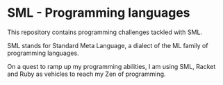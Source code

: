 # SML - Programming languages

This repository contains programming challenges tackled with SML.

SML stands for Standard Meta Language, a dialect of the ML family of programming languages.

On a quest to ramp up my programming abilities, I am using SML, Racket and Ruby as vehicles
to reach my Zen of programming.
